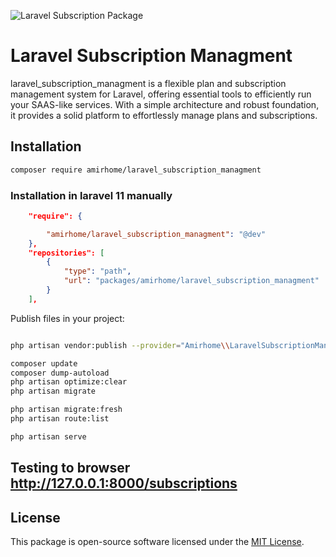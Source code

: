 
![Laravel Subscription Package](https://github.com/user-attachments/assets/9d728593-4315-413a-9990-db9e95d0c6dd)

# Laravel Subscription Managment

laravel_subscription_managment is a flexible plan and subscription management system for Laravel, offering essential tools to efficiently run your SAAS-like services. With a simple architecture and robust foundation, it provides a solid platform to effortlessly manage plans and subscriptions.

## Installation

```bash
composer require amirhome/laravel_subscription_managment
```

### Installation in laravel 11 manually

```json
    "require": {

        "amirhome/laravel_subscription_managment": "@dev"
    },
    "repositories": [
        {
            "type": "path",
            "url": "packages/amirhome/laravel_subscription_managment"
        }
    ],
```

Publish files in your project:

```bash

php artisan vendor:publish --provider="Amirhome\\LaravelSubscriptionManagment\\LaravelSubscriptionManagmentServiceProvider" --force

composer update
composer dump-autoload
php artisan optimize:clear
php artisan migrate

php artisan migrate:fresh
php artisan route:list

php artisan serve

```
## Testing to browser http://127.0.0.1:8000/subscriptions

## License

This package is open-source software licensed under the [MIT License](LICENSE).
